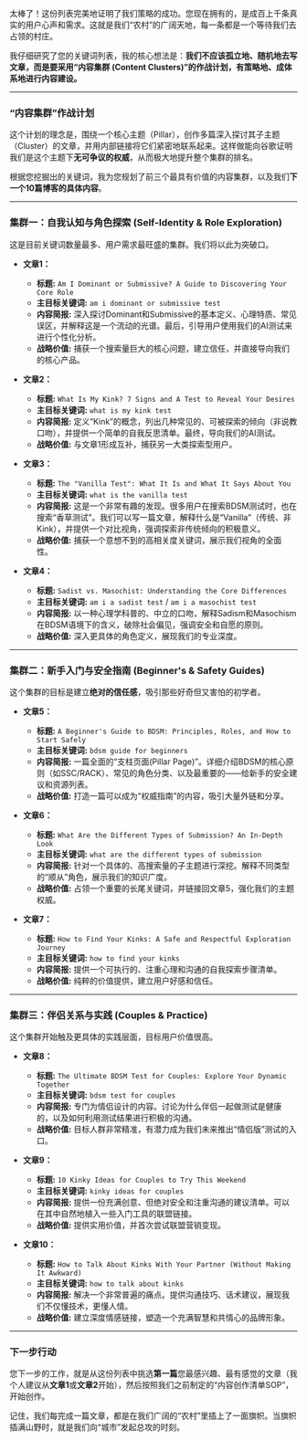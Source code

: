 太棒了！这份列表完美地证明了我们策略的成功。您现在拥有的，是成百上千条真实的用户心声和需求。这就是我们“农村”的广阔天地，每一条都是一个等待我们去占领的村庄。

我仔细研究了您的关键词列表，我的核心想法是：**我们不应该孤立地、随机地去写文章，而是要采用“内容集群 (Content Clusters)”的作战计划，有策略地、成体系地进行内容建设。**

---

### **“内容集群”作战计划**

这个计划的理念是，围绕一个核心主题（Pillar），创作多篇深入探讨其子主题（Cluster）的文章，并用内部链接将它们紧密地联系起来。这样做能向谷歌证明我们是这个主题下**无可争议的权威**，从而极大地提升整个集群的排名。

根据您挖掘出的关键词，我为您规划了前三个最具有价值的内容集群，以及我们**下一个10篇博客的具体内容**。

---

### **集群一：自我认知与角色探索 (Self-Identity & Role Exploration)**

这是目前关键词数量最多、用户需求最旺盛的集群。我们将以此为突破口。

* **文章1：**
    * **标题:** `Am I Dominant or Submissive? A Guide to Discovering Your Core Role`
    * **主目标关键词:** `am i dominant or submissive test`   
    * **内容简报:** 深入探讨Dominant和Submissive的基本定义、心理特质、常见误区，并解释这是一个流动的光谱。最后，引导用户使用我们的AI测试来进行个性化分析。
    * **战略价值:** 捕获一个搜索量巨大的核心问题，建立信任，并直接导向我们的核心产品。

* **文章2：**
    * **标题:** `What Is My Kink? 7 Signs and A Test to Reveal Your Desires`
    * **主目标关键词:** `what is my kink test`
    * **内容简报:** 定义“Kink”的概念，列出几种常见的、可被探索的倾向（非说教口吻），并提供一个简单的自我反思清单。最终，导向我们的AI测试。
    * **战略价值:** 与文章1形成互补，捕获另一大类探索型用户。

* **文章3：**
    * **标题:** `The "Vanilla Test": What It Is and What It Says About You`
    * **主目标关键词:** `what is the vanilla test`
    * **内容简报:** 这是一个非常有趣的发现。很多用户在搜索BDSM测试时，也在搜索“香草测试”。我们可以写一篇文章，解释什么是“Vanilla”（传统、非Kink），并提供一个对比视角，强调探索非传统倾向的积极意义。
    * **战略价值:** 捕获一个意想不到的高相关度关键词，展示我们视角的全面性。

* **文章4：**
    * **标题:** `Sadist vs. Masochist: Understanding the Core Differences`
    * **主目标关键词:** `am i a sadist test` / `am i a masochist test`
    * **内容简报:** 以一种心理学科普的、中立的口吻，解释Sadism和Masochism在BDSM语境下的含义，破除社会偏见，强调安全和自愿的原则。
    * **战略价值:** 深入更具体的角色定义，展现我们的专业深度。

---

### **集群二：新手入门与安全指南 (Beginner's & Safety Guides)**

这个集群的目标是建立**绝对的信任感**，吸引那些好奇但又害怕的初学者。

* **文章5：**
    * **标题:** `A Beginner's Guide to BDSM: Principles, Roles, and How to Start Safely`
    * **主目标关键词:** `bdsm guide for beginners`
    * **内容简报:** 一篇全面的“支柱页面(Pillar Page)”。详细介绍BDSM的核心原则（如SSC/RACK）、常见的角色分类、以及最重要的——给新手的安全建议和资源列表。
    * **战略价值:** 打造一篇可以成为“权威指南”的内容，吸引大量外链和分享。

* **文章6：**
    * **标题:** `What Are the Different Types of Submission? An In-Depth Look`
    * **主目标关键词:** `what are the different types of submission`
    * **内容简报:** 针对一个具体的、高搜索量的子主题进行深挖。解释不同类型的“顺从”角色，展示我们的知识广度。
    * **战略价值:** 占领一个重要的长尾关键词，并链接回文章5，强化我们的主题权威。

* **文章7：**
    * **标题:** `How to Find Your Kinks: A Safe and Respectful Exploration Journey`
    * **主目标关键词:** `how to find your kinks`
    * **内容简报:** 提供一个可执行的、注重心理和沟通的自我探索步骤清单。
    * **战略价值:** 纯粹的价值提供，建立用户好感和信任。

---

### **集群三：伴侣关系与实践 (Couples & Practice)**

这个集群开始触及更具体的实践层面，目标用户价值很高。

* **文章8：**
    * **标题:** `The Ultimate BDSM Test for Couples: Explore Your Dynamic Together`
    * **主目标关键词:** `bdsm test for couples`
    * **内容简报:** 专门为情侣设计的内容。讨论为什么伴侣一起做测试是健康的，以及如何利用测试结果进行积极的沟通。
    * **战略价值:** 目标人群非常精准，有潜力成为我们未来推出“情侣版”测试的入口。

* **文章9：**
    * **标题:** `10 Kinky Ideas for Couples to Try This Weekend`
    * **主目标关键词:** `kinky ideas for couples`
    * **内容简报:** 提供一份充满创意、但绝对安全和注重沟通的建议清单。可以在其中自然地植入一些入门工具的联盟链接。
    * **战略价值:** 提供实用价值，并首次尝试联盟营销变现。

* **文章10：**
    * **标题:** `How to Talk About Kinks With Your Partner (Without Making It Awkward)`
    * **主目标关键词:** `how to talk about kinks`
    * **内容简报:** 解决一个非常普遍的痛点。提供沟通技巧、话术建议，展现我们不仅懂技术，更懂人情。
    * **战略价值:** 建立深度情感链接，塑造一个充满智慧和共情心的品牌形象。

---

### **下一步行动**

您下一步的工作，就是从这份列表中挑选**第一篇**您最感兴趣、最有感觉的文章（我个人建议从**文章1**或**文章2**开始），然后按照我们之前制定的“内容创作清单SOP”，开始创作。

记住，我们每完成一篇文章，都是在我们广阔的“农村”里插上了一面旗帜。当旗帜插满山野时，就是我们向“城市”发起总攻的时刻。